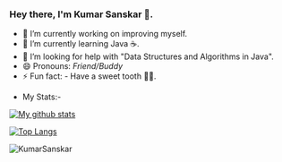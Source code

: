 ### Hey there, I'm Kumar Sanskar 👋.
>

- 🎯 I’m currently working on improving myself.
- 📙 I’m currently learning Java ☕.
- 🤔 I’m looking for help with "Data Structures and Algorithms in Java".
- 😄 Pronouns: *Friend/Buddy*
- ⚡ Fun fact: - Have a sweet tooth 🦷🍫.
>
- My Stats:-

[![My github stats](https://github-readme-stats.vercel.app/api?username=KumarSanskar)](https://github.com/anuraghazra/github-readme-stats)
>
[![Top Langs](https://github-readme-stats.vercel.app/api/top-langs/?username=KumarSanskar&layout=compact)](https://github.com/KumarSanskar/github-readme-stats)
>
<p align="left"><img src="https://komarev.com/ghpvc/?username=KumarSanskar" alt="KumarSanskar"/> </p>
